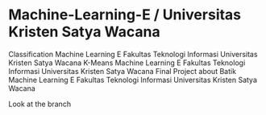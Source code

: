 # Machine-Learning-E / Universitas Kristen Satya Wacana
Classification Machine Learning E Fakultas Teknologi Informasi Universitas Kristen Satya Wacana
K-Means Machine Learning E Fakultas Teknologi Informasi Universitas Kristen Satya Wacana
Final Project about Batik Machine Learning E Fakultas Teknologi Informasi Universitas Kristen Satya Wacana

Look at the branch

